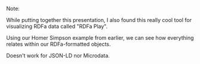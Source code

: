 <!-- .slide: data-background-image="resources/rdfa-play.jpg" data-background-size="contain" -->

Note:

While putting together this presentation, I also found this really cool tool for visualizing RDFa data called "RDFa Play".

Using our Homer Simpson example from earlier, we can see how everything relates within our RDFa-formatted objects.

Doesn't work for JSON-LD nor Microdata.
